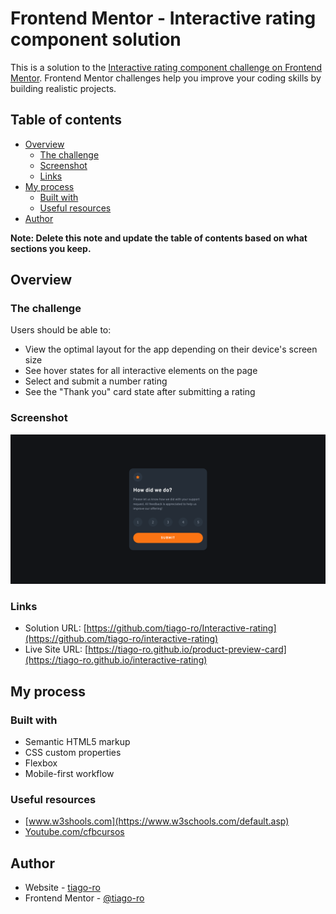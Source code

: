 # Frontend Mentor - Interactive rating component solution

This is a solution to the [Interactive rating component challenge on Frontend Mentor](https://www.frontendmentor.io/challenges/interactive-rating-component-koxpeBUmI). Frontend Mentor challenges help you improve your coding skills by building realistic projects. 

## Table of contents

- [Overview](#overview)
  - [The challenge](#the-challenge)
  - [Screenshot](#screenshot)
  - [Links](#links)
- [My process](#my-process)
  - [Built with](#built-with)
  - [Useful resources](#useful-resources)
- [Author](#author)


**Note: Delete this note and update the table of contents based on what sections you keep.**

## Overview

### The challenge

Users should be able to:

- View the optimal layout for the app depending on their device's screen size
- See hover states for all interactive elements on the page
- Select and submit a number rating
- See the "Thank you" card state after submitting a rating

### Screenshot

![Screenshot](./images/Screenshot.png)

### Links

- Solution URL: [https://github.com/tiago-ro/Interactive-rating](https://github.com/tiago-ro/interactive-rating)
- Live Site URL: [https://tiago-ro.github.io/product-preview-card](https://tiago-ro.github.io/interactive-rating)

## My process

### Built with

- Semantic HTML5 markup
- CSS custom properties
- Flexbox
- Mobile-first workflow

### Useful resources

- [www.w3shools.com](https://www.w3schools.com/default.asp) 
- [Youtube.com/cfbcursos](https://www.youtube.com/@cfbcursos)

## Author

- Website - [tiago-ro](https://github.com/tiago-ro)
- Frontend Mentor - [@tiago-ro](https://www.frontendmentor.io/profile/tiago-ro)
